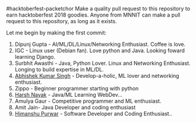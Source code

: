 #hacktoberfest-packetchor
Make a quality pull request to this repository to earn hacktoberfest 2018 goodies.
Anyone from MNNIT can make a pull request to this repository, as long as it exists.

Let me begin by making the first commit:


1. Dipunj Gupta - AI/ML/DL/Linux/Networking Enthusiast. Coffee is love.
2. IGC - Linux user (Debian fan). Love python and Java. Looking foward learning Django.
3. Surbhit Awasthi - Java, Python Lover. Linux and Networking Enthusiast. Longing to build expertise in ML/DL.
4. [Abhishek Kumar Singh](https://github.com/Abhishek1103) - Develop-a-holic, ML lover and networking enthusiast.
5. Zippo - Beginner programmer starting with python
6. [Harsh Nayak](https://github.com/harshnayak97) - Java/ML Learning WebDev...
7. Amulya Gaur - Competitive programmer and ML enthusiast. 
8. Amit Jain- Java Developer and coding enthusiast
9. [Himanshu Purwar](https://github.com/freakybaba) - Software Developer and Coding Enthusiast..
